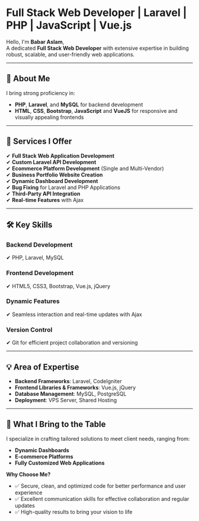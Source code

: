 # **Full Stack Web Developer | Laravel | PHP | JavaScript | Vue.js**

Hello, I'm **Babar Aslam**,  
A dedicated **Full Stack Web Developer** with extensive expertise in building robust, scalable, and user-friendly web applications.

---

## 🌟 **About Me**  
I bring strong proficiency in:  
- **PHP**, **Laravel**, and **MySQL** for backend development  
- **HTML**, **CSS**, **Bootstrap**, **JavaScript** and **VueJS** for responsive and visually appealing frontends  

---

## 🚀 **Services I Offer**  
✔ **Full Stack Web Application Development**  
✔ **Custom Laravel API Development**  
✔ **Ecommerce Platform Development** (Single and Multi-Vendor)  
✔ **Business Portfolio Website Creation**  
✔ **Dynamic Dashboard Development**  
✔ **Bug Fixing** for Laravel and PHP Applications  
✔ **Third-Party API Integration**  
✔ **Real-time Features** with Ajax  

---

## 🛠️ **Key Skills**  

### **Backend Development**  
✔ PHP, Laravel, MySQL  

### **Frontend Development**  
✔ HTML5, CSS3, Bootstrap, Vue.js, jQuery  

### **Dynamic Features**  
✔ Seamless interaction and real-time updates with Ajax  

### **Version Control**  
✔ Git for efficient project collaboration and versioning  

---

## 💡 **Area of Expertise**  
- **Backend Frameworks**: Laravel, CodeIgniter  
- **Frontend Libraries & Frameworks**: Vue.js, jQuery  
- **Database Management**: MySQL, PostgreSQL  
- **Deployment**: VPS Server, Shared Hosting  

---

## 🤝 **What I Bring to the Table**  
I specialize in crafting tailored solutions to meet client needs, ranging from:  
- **Dynamic Dashboards**  
- **E-commerce Platforms**  
- **Fully Customized Web Applications**  

**Why Choose Me?**  
- ✅ Secure, clean, and optimized code for better performance and user experience  
- ✅ Excellent communication skills for effective collaboration and regular updates  
- ✅ High-quality results to bring your vision to life  
